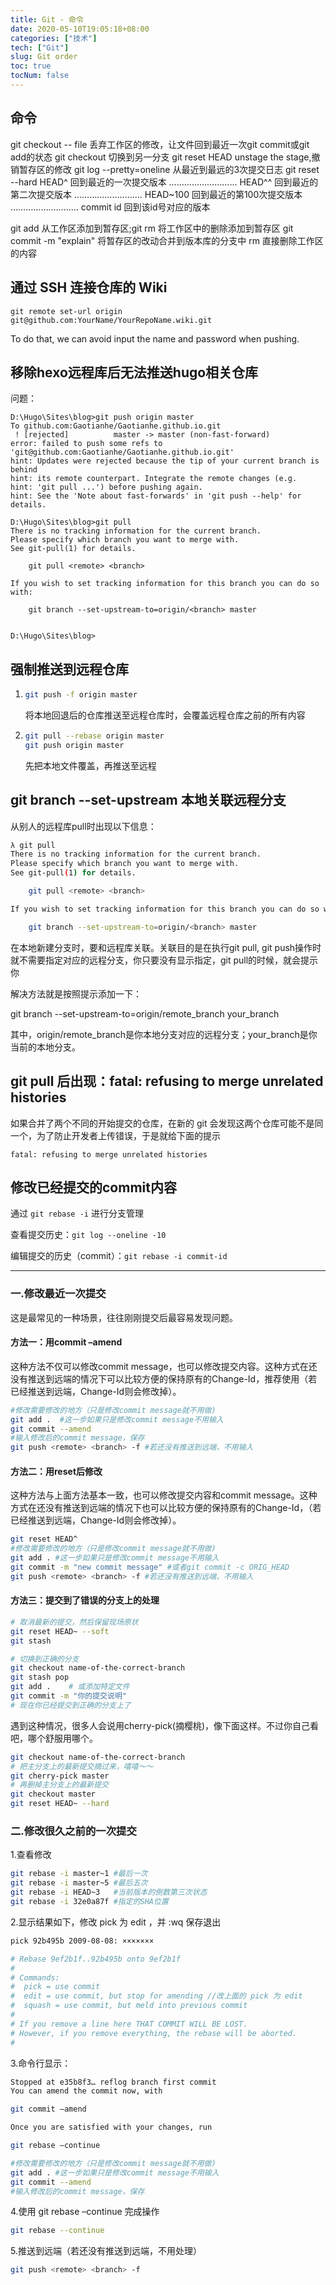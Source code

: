 ```yaml
---
title: Git - 命令
date: 2020-05-10T19:05:18+08:00
categories: ["技术"]
tech: ["Git"]
slug: Git order
toc: true
tocNum: false
---
```


## 命令

git checkout -- file  丢弃工作区的修改，让文件回到最近一次git commit或git add的状态
git checkout <branch> 切换到另一分支
git reset HEAD <file> unstage the stage,撤销暂存区的修改
git log --pretty=oneline 从最近到最远的3次提交日志
git reset --hard HEAD^ 回到最近的一次提交版本
……………………… HEAD^^ 回到最近的第二次提交版本
……………………… HEAD~100 回到最近的第100次提交版本
……………………… commit id 回到该id号对应的版本

git add <file> 从工作区添加到暂存区;git rm <file> 将工作区中的删除添加到暂存区
git commit -m "explain" 将暂存区的改动合并到版本库的分支中
rm <file> 直接删除工作区的内容

## 通过 SSH 连接仓库的 Wiki
```text
git remote set-url origin git@github.com:YourName/YourRepoName.wiki.git
```

To do that, we can avoid input the name and password when pushing.

## 移除hexo远程库后无法推送hugo相关仓库

问题：
```
D:\Hugo\Sites\blog>git push origin master
To github.com:Gaotianhe/Gaotianhe.github.io.git
 ! [rejected]          master -> master (non-fast-forward)
error: failed to push some refs to 'git@github.com:Gaotianhe/Gaotianhe.github.io.git'
hint: Updates were rejected because the tip of your current branch is behind
hint: its remote counterpart. Integrate the remote changes (e.g.
hint: 'git pull ...') before pushing again.
hint: See the 'Note about fast-forwards' in 'git push --help' for details.

D:\Hugo\Sites\blog>git pull
There is no tracking information for the current branch.
Please specify which branch you want to merge with.
See git-pull(1) for details.

    git pull <remote> <branch>

If you wish to set tracking information for this branch you can do so with:

    git branch --set-upstream-to=origin/<branch> master


D:\Hugo\Sites\blog>
```

## 强制推送到远程仓库

1. ```bash
   git push -f origin master
   ```

   将本地回退后的仓库推送至远程仓库时，会覆盖远程仓库之前的所有内容

2. ```bash
   git pull --rebase origin master
   git push origin master
   ```
   先把本地文件覆盖，再推送至远程

## git branch --set-upstream 本地关联远程分支

从别人的远程库pull时出现以下信息：
```bash
λ git pull
There is no tracking information for the current branch.
Please specify which branch you want to merge with.
See git-pull(1) for details.

    git pull <remote> <branch>

If you wish to set tracking information for this branch you can do so with:

    git branch --set-upstream-to=origin/<branch> master
```

在本地新建分支时，要和远程库关联。关联目的是在执行git pull, git push操作时就不需要指定对应的远程分支，你只要没有显示指定，git pull的时候，就会提示你

解决方法就是按照提示添加一下：

git branch --set-upstream-to=origin/remote_branch  your_branch

其中，origin/remote_branch是你本地分支对应的远程分支；your_branch是你当前的本地分支。

## git pull 后出现：fatal: refusing to merge unrelated histories

如果合并了两个不同的开始提交的仓库，在新的 git 会发现这两个仓库可能不是同一个，为了防止开发者上传错误，于是就给下面的提示

`fatal: refusing to merge unrelated histories`

## 修改已经提交的commit内容

通过 `git rebase -i` 进行分支管理

查看提交历史：`git log --oneline -10`

编辑提交的历史（commit）：`git rebase -i commit-id`

---

### 一.修改最近一次提交

这是最常见的一种场景，往往刚刚提交后最容易发现问题。

#### 方法一：用commit –amend

这种方法不仅可以修改commit message，也可以修改提交内容。这种方式在还没有推送到远端的情况下可以比较方便的保持原有的Change-Id，推荐使用（若已经推送到远端，Change-Id则会修改掉）。
```bash
#修改需要修改的地方（只是修改commit message就不用做)
git add .  #这一步如果只是修改commit message不用输入
git commit --amend
#输入修改后的commit message，保存
git push <remote> <branch> -f #若还没有推送到远端，不用输入
```

#### 方法二：用reset后修改

这种方法与上面方法基本一致，也可以修改提交内容和commit message。这种方式在还没有推送到远端的情况下也可以比较方便的保持原有的Change-Id，（若已经推送到远端，Change-Id则会修改掉）。
```bash
git reset HEAD^
#修改需要修改的地方（只是修改commit message就不用做)
git add . #这一步如果只是修改commit message不用输入
git commit -m "new commit message" #或者git commit -c ORIG_HEAD
git push <remote> <branch> -f #若还没有推送到远端，不用输入
```

#### 方法三：提交到了错误的分支上的处理
```bash
# 取消最新的提交，然后保留现场原状
git reset HEAD~ --soft
git stash
```
```bash
# 切换到正确的分支
git checkout name-of-the-correct-branch
git stash pop
git add .    # 或添加特定文件
git commit -m "你的提交说明"
# 现在你已经提交到正确的分支上了
```

遇到这种情况，很多人会说用cherry-pick(摘樱桃)，像下面这样。不过你自己看吧，哪个舒服用哪个。
```bash
git checkout name-of-the-correct-branch
# 把主分支上的最新提交摘过来，嘻嘻～～
git cherry-pick master
# 再删掉主分支上的最新提交
git checkout master
git reset HEAD~ --hard
```

### 二.修改很久之前的一次提交

1.查看修改
```bash
git rebase -i master~1 #最后一次
git rebase -i master~5 #最后五次
git rebase -i HEAD~3   #当前版本的倒数第三次状态
git rebase -i 32e0a87f #指定的SHA位置
```

2.显示结果如下，修改 pick 为 edit ，并 :wq 保存退出

```bash
pick 92b495b 2009-08-08: ×××××××

# Rebase 9ef2b1f..92b495b onto 9ef2b1f
#
# Commands:
#  pick = use commit
#  edit = use commit, but stop for amending //改上面的 pick 为 edit
#  squash = use commit, but meld into previous commit
#
# If you remove a line here THAT COMMIT WILL BE LOST.
# However, if you remove everything, the rebase will be aborted.
#
```

3.命令行显示：
```bash
Stopped at e35b8f3… reflog branch first commit
You can amend the commit now, with

git commit –amend

Once you are satisfied with your changes, run

git rebase –continue
```
```bash
#修改需要修改的地方（只是修改commit message就不用做)
git add . #这一步如果只是修改commit message不用输入
git commit --amend 
#输入修改后的commit message，保存
```

4.使用 git rebase –continue 完成操作
```bash
git rebase --continue
```

5.推送到远端（若还没有推送到远端，不用处理）
```bash
git push <remote> <branch> -f
```
